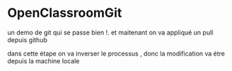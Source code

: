 ﻿# OpenClassroomGit
un demo de git qui se passe bien !.
et maitenant on va appliqué un pull depuis github

dans cette étape on va inverser le processus , donc la modification va étre depuis la machine locale
